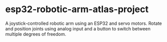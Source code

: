 # esp32-robotic-arm-atlas-project
A joystick-controlled robotic arm using an ESP32 and servo motors. Rotate and position joints using analog input and a button to switch between multiple degrees of freedom.
